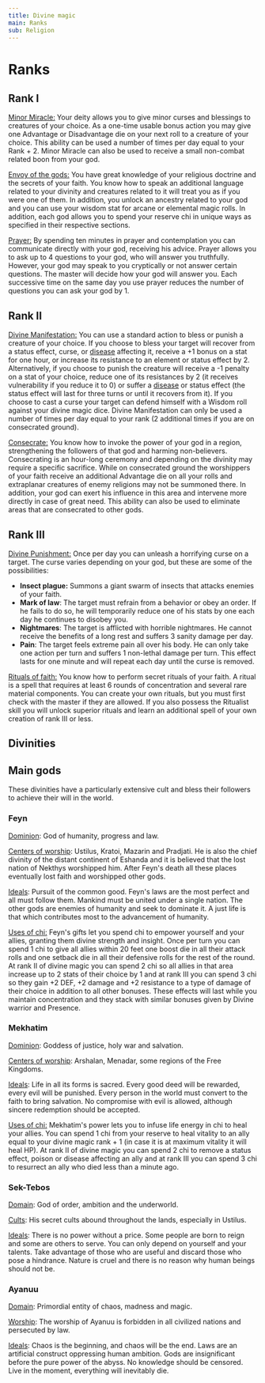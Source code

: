 ```yaml
---
title: Divine magic
main: Ranks
sub: Religion
---
```


# Ranks

## Rank I

<u>Minor Miracle:</u> Your deity allows you to give minor curses and blessings to creatures of your choice. As a one-time usable bonus action you may give one Advantage or Disadvantage die on your next roll to a creature of your choice. This ability can be used a number of times per day equal to your Rank + 2. Minor Miracle can also be used to receive a small non-combat related boon from your god.

<u>Envoy of the gods:</u> You have great knowledge of your religious doctrine and the secrets of your faith. You know how to speak an additional language related to your divinity and creatures related to it will treat you as if you were one of them. In addition, you unlock an ancestry related to your god and you can use your wisdom stat for arcane or elemental magic rolls. In addition, each god allows you to spend your reserve chi in unique ways as specified in their respective sections.

<u>Prayer:</u> By spending ten minutes in prayer and contemplation you can communicate directly with your god, receiving his advice. Prayer allows you to ask up to 4 questions to your god, who will answer you truthfully. However, your god may speak to you cryptically or not answer certain questions. The master will decide how your god will answer you. Each successive time on the same day you use prayer reduces the number of questions you can ask your god by 1.

## Rank II

<u>Divine Manifestation:</u> You can use a standard action to bless or punish a creature of your choice. If you choose to bless your target will recover from a status effect, curse, or [disease](https://raldamain.com/rules/Reglas%20adicionales/venenos_enfermedades.html#enfermedades) affecting it, receive a +1 bonus on a stat for one hour, or increase its resistance to an element or status effect by 2. Alternatively, if you choose to punish the creature will receive a -1 penalty on a stat of your choice, reduce one of its resistances by 2 (it receives vulnerability if you reduce it to 0) or suffer a [disease](https://raldamain.com/rules/Reglas%20adicionales/venenos_enfermedades.html#enfermedades) or status effect (the status effect will last for three turns or until it recovers from it). If you choose to cast a curse your target can defend himself with a Wisdom roll against your divine magic dice. Divine Manifestation can only be used a number of times per day equal to your rank (2 additional times if you are on consecrated ground).

<u>Consecrate:</u> You know how to invoke the power of your god in a region, strengthening the followers of that god and harming non-believers. Consecrating is an hour-long ceremony and depending on the divinity may require a specific sacrifice. While on consecrated ground the worshippers of your faith receive an additional Advantage die on all your rolls and extraplanar creatures of enemy religions may not be summoned there. In addition, your god can exert his influence in this area and intervene more directly in case of great need. This ability can also be used to eliminate areas that are consecrated to other gods.  

## Rank III

<u>Divine Punishment:</u> Once per day you can unleash a horrifying curse on a target. The curse varies depending on your god, but these are some of the possibilities:

- **Insect plague:** Summons a giant swarm of insects that attacks enemies of your faith.
- **Mark of law**: The target must refrain from a behavior or obey an order. If he fails to do so, he will temporarily reduce one of his stats by one each day he continues to disobey you. 
- **Nightmares**: The target is afflicted with horrible nightmares. He cannot receive the benefits of a long rest and suffers 3 sanity damage per day.
- **Pain**: The target feels extreme pain all over his body. He can only take one action per turn and suffers 1 non-lethal damage per turn. This effect lasts for one minute and will repeat each day until the curse is removed.

<u>Rituals of faith:</u> You know how to perform secret rituals of your faith. A ritual is a spell that requires at least 6 rounds of concentration and several rare material components. You can create your own rituals, but you must first check with the master if they are allowed. If you also possess the Ritualist skill you will unlock superior rituals and learn an additional spell of your own creation of rank III or less.

## Divinities

## Main gods

These divinities have a particularly extensive cult and bless their followers to achieve their will in the world.

### Feyn

<u>Dominion</u>: God of humanity, progress and law.

<u>Centers of worship</u>: Ustilus, Kratoi, Mazarin and Pradjati. He is also the chief divinity of the distant continent of Eshanda and it is believed that the lost nation of Nekthys worshipped him. After Feyn's death all these places eventually lost faith and worshipped other gods.

<u>Ideals</u>: Pursuit of the common good. Feyn's laws are the most perfect and all must follow them. Mankind must be united under a single nation. The other gods are enemies of humanity and seek to dominate it. A just life is that which contributes most to the advancement of humanity.

<u>Uses of chi:</u> Feyn's gifts let you spend chi to empower yourself and your allies, granting them divine strength and insight. Once per turn you can spend 1 chi to give all allies within 20 feet one boost die in all their attack rolls and one setback die in all their defensive rolls for the rest of the round. At rank II of divine magic you can spend 2 chi so all allies in that area increase up to 2 stats of their choice by 1 and at rank III you can spend 3 chi so they gain +2 DEF, +2 damage and +2 resistance to a type of damage of their choice in addition to all other bonuses. These effects will last while you maintain concentration and they stack with similar bonuses given by Divine warrior and Presence.

### Mekhatim

<u>Dominion</u>: Goddess of justice, holy war and salvation.

<u>Centers of worship</u>: Arshalan, Menadar, some regions of the Free Kingdoms.

<u>Ideals</u>: Life in all its forms is sacred. Every good deed will be rewarded, every evil will be punished. Every person in the world must convert to the faith to bring salvation. No compromise with evil is allowed, although sincere redemption should be accepted.

<u>Uses of chi:</u> Mekhatim's power lets you to infuse life energy in chi to heal your allies. You can spend 1 chi from your reserve to heal vitality to an ally equal to your divine magic rank + 1 (in case it is at maximum vitality it will heal HP). At rank II of divine magic you can spend 2 chi to remove a status effect, poison or disease affecting an ally and at rank III you can spend 3 chi to resurrect an ally who died less than a minute ago.

### Sek-Tebos

<u>Domain</u>: God of order, ambition and the underworld.

<u>Cults</u>: His secret cults abound throughout the lands, especially in Ustilus.

<u>Ideals</u>: There is no power without a price. Some people are born to reign and some are others to serve. You can only depend on yourself and your talents. Take advantage of those who are useful and discard those who pose a hindrance. Nature is cruel and there is no reason why human beings should not be.

### Ayanuu

<u>Domain</u>: Primordial entity of chaos, madness and magic.

<u>Worship</u>: The worship of Ayanuu is forbidden in all civilized nations and persecuted by law.

<u>Ideals</u>: Chaos is the beginning, and chaos will be the end. Laws are an artificial construct oppressing human ambition. Gods are insignificant before the pure power of the abyss. No knowledge should be censored. Live in the moment, everything will inevitably die. 
